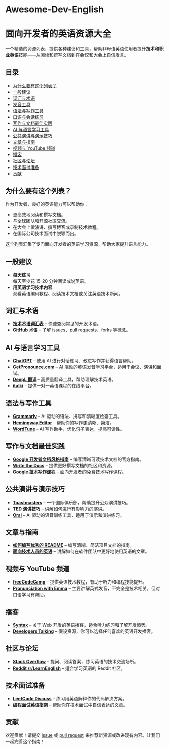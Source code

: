 # Awesome-Dev-English
# 面向开发者的英语资源大全

一个精选的资源列表，提供各种建议和工具，帮助非母语英语使用者提升**技术和职业英语**技能——从阅读和撰写文档到在会议和大会上自信发言。

## 目录

- [为什么要有这个列表？](#为什么要有这个列表)
- [一般建议](#一般建议)
- [词汇与术语](#词汇与术语)
- [发音工具](#发音工具)
- [语法与写作工具](#语法与写作工具)
- [口语与会话练习](#口语与会话练习)
- [写作与文档最佳实践](#写作与文档最佳实践)
- [AI 与语言学习工具](#ai-与语言学习工具)
- [公共演讲与演示技巧](#公共演讲与演示技巧)
- [文章与指南](#文章与指南)
- [视频与 YouTube 频道](#视频与-youTube-频道)
- [播客](#播客)
- [社区与论坛](#社区与论坛)
- [技术面试准备](#技术面试准备)
- [贡献](#贡献)

## 为什么要有这个列表？

作为开发者，良好的英语能力可以帮助你：
- 更高效地阅读和撰写文档。
- 与全球团队和开源社区交流。
- 在大会上做演讲、撰写博客或录制技术教程。
- 在国际公司技术面试中脱颖而出。

这个列表汇集了专门面向开发者的英语学习资源，帮助大家提升语言能力。

## 一般建议

- **每天练习**  
  每天至少花 15-20 分钟阅读或说英语。  
- **用英语学习技术内容**  
  观看英语编码教程、阅读技术文档或关注英语技术新闻。

## 词汇与术语

- **[技术术语词汇表](https://some-example-site.com/tech-terms)** – 快速查阅常见的开发术语。  
- **[GitHub 术语](https://docs.github.com/en/get-started)** – 了解 issues、pull requests、forks 等概念。

## AI 与语言学习工具

- **[ChatGPT](https://chat.openai.com/)** – 使用 AI 进行对话练习、改进写作并获得语言帮助。  
- **[GetPronounce.com](https://getpronounce.com/)** – AI 驱动的英语发音学习平台，适用于会议、演讲和面试。  
- **[DeepL 翻译](https://www.deepl.com/translator)** – 高质量翻译工具，帮助理解技术英语。  
- **[italki](https://www.italki.com/)** – 提供一对一英语课程的在线平台。

## 语法与写作工具

- **[Grammarly](https://www.grammarly.com/)** – AI 驱动的语法、拼写和清晰度检查工具。  
- **[Hemingway Editor](https://hemingwayapp.com/)** – 帮助你的写作更清晰、简洁。  
- **[WordTune](https://www.wordtune.com/)** – AI 写作助手，优化句子表达，提高可读性。

## 写作与文档最佳实践

- **[Google 开发者文档风格指南](https://developers.google.com/style)** – 编写清晰可读技术文档的官方指南。  
- **[Write the Docs](https://www.writethedocs.org/)** – 提供更好撰写文档的社区和资源。  
- **[Google 技术写作课程](https://developers.google.com/tech-writing)** – 面向开发者的免费技术写作课程。

## 公共演讲与演示技巧

- **[Toastmasters](https://www.toastmasters.org/)** – 一个国际俱乐部，帮助提升公众演讲技巧。  
- **[TED 演讲技巧](https://www.ted.com/playlists/226/before_public_speaking)** – 讲解如何进行有影响力的演讲。  
- **[Orai](https://www.orai.com/)** – AI 驱动的语音训练工具，适用于演示和演讲练习。

## 文章与指南

- **[如何编写优秀的 README](https://www.makeareadme.com/)** – 编写清晰、简洁项目文档的指南。  
- **[面向技术人员的英语](https://some-blog-post.com)** – 讲解如何在软件团队中更好地使用英语的文章。

## 视频与 YouTube 频道

- **[freeCodeCamp](https://www.youtube.com/c/Freecodecamp)** – 提供英语技术教程，有助于听力和编程技能提升。  
- **[Pronunciation with Emma](https://www.youtube.com/c/pronunciationwithemma)** – 主要讲解英式发音，不完全是技术相关，但对口语学习有帮助。

## 播客

- **[Syntax](https://syntax.fm/)** – 关于 Web 开发的英语播客，适合听力练习和了解开发趋势。  
- **[Developers Talking](https://example.com/developers-talking)** – 假设资源，你可以选择任何喜欢的英语开发播客。

## 社区与论坛

- **[Stack Overflow](https://stackoverflow.com/)** – 提问、阅读答案，练习英语的技术交流场所。  
- **[Reddit /r/LearnEnglish](https://www.reddit.com/r/LearnEnglish/)** – 适合学习英语的 Reddit 社区。

## 技术面试准备

- **[LeetCode Discuss](https://leetcode.com/discuss/)** – 练习用英语解释你的代码解决方案。  
- **[编程面试英语指南](https://some-site.com/english-for-coding-interviews)** – 帮助你在技术面试中自信表达的文章。

## 贡献

欢迎贡献！请提交 [issue](../../issues) 或 [pull request](../../pulls) 来推荐新资源或改进现有内容。让我们一起完善这个指南！
